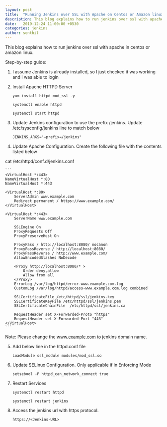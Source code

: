 ```yaml
---
layout: post
title:  "Running Jenkins over SSL with Apache on Centos or Amazon linux"
description: This blog explains how to run jenkins over ssl with apache in centos or amazon linux. 
date:   2019-12-24 11:00:00 +0530
categories: jenkins
author: senthil
---
```


This blog explains how to run jenkins over ssl with apache in centos or amazon linux. 

Step-by-step guide:
1. I assume Jenkins is already installed, so I just checked it was working and I was able to login

2. Install Apache HTTPD Server
    ```
	yum install httpd mod_ssl -y
    
    systemctl enable httpd

	systemctl start httpd

    ```

3. Update Jenkins configuration to use the prefix /jenkins. Update /etc/sysconfig/jenkins line to match below
    ```
    JENKINS_ARGS="–prefix=/jenkins"
    ```

4. Update Apache Configuration. Create the following file with the contents listed below

cat /etc/httpd/conf.d/jenkins.conf

    ```
    <VirtualHost *:443>
    NameVirtualHost *:80
    NameVirtualHost *:443

    <VirtualHost *:80>
        ServerAdmin www.example.com 
        Redirect permanent / https://www.example.com/
    </VirtualHost>

    <VirtualHost *:443>
        ServerName www.example.com

        SSLEngine On
        ProxyRequests Off
        ProxyPreserveHost On

        ProxyPass / http://localhost:8080/ nocanon
        ProxyPassReverse / http://localhost:8080/
        ProxyPassReverse / http://www.example.com/
        AllowEncodedSlashes NoDecode

        <Proxy http://localhost:8080/* >
            Order deny,allow
            Allow from all
        </Proxy>
        ErrorLog /var/log/httpd/error-www.example.com.log
        CustomLog /var/log/httpd/access-www.example.com.log combined

        SSLCertificateFile /etc/httpd/ssl/jenkins.key
        SSLCertificateKeyFile /etc/httpd/ssl/jenkins.pem
        SSLCertificateChainFile  /etc/httpd/ssl/jenkins.ca

        RequestHeader set X-Forwarded-Proto "https"
        RequestHeader set X-Forwarded-Port "443"
    </VirtualHost>
    ```

Note: Please change the www.example.com to jenkins domain name.

5. Add below line in the httpd.conf file
    ```
    LoadModule ssl_module modules/mod_ssl.so
    ```

6. Update SELinux Configuration. Only applicable if in Enforcing Mode
    ```
    setsebool -P httpd_can_network_connect true
    ```

7. Restart Services
    ```
    systemctl restart httpd

    systemctl restart jenkins
    ```

8. Access the jenkins url with https protocol.
    ```
    https://<Jenkins-URL>
    ```


